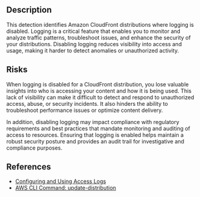## Description

This detection identifies Amazon CloudFront distributions where logging is disabled. Logging is a critical feature that enables you to monitor and analyze traffic patterns, troubleshoot issues, and enhance the security of your distributions. Disabling logging reduces visibility into access and usage, making it harder to detect anomalies or unauthorized activity.

## Risks

When logging is disabled for a CloudFront distribution, you lose valuable insights into who is accessing your content and how it is being used. This lack of visibility can make it difficult to detect and respond to unauthorized access, abuse, or security incidents. It also hinders the ability to troubleshoot performance issues or optimize content delivery.

In addition, disabling logging may impact compliance with regulatory requirements and best practices that mandate monitoring and auditing of access to resources. Ensuring that logging is enabled helps maintain a robust security posture and provides an audit trail for investigative and compliance purposes.

## References

- [Configuring and Using Access Logs](https://docs.aws.amazon.com/AmazonCloudFront/latest/DeveloperGuide/AccessLogs.html)
- [AWS CLI Command: update-distribution](https://docs.aws.amazon.com/cli/latest/reference/cloudfront/update-distribution.html)